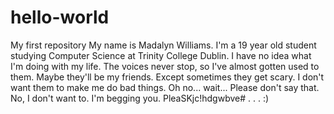 # hello-world
My first repository
My name is Madalyn Williams. I'm a 19 year old student studying Computer Science at Trinity College Dublin. I have no idea what I'm doing with my life. The voices never stop, so I've almost gotten used to them. Maybe they'll be my friends. Except sometimes they get scary. I don't want them to make me do bad things. Oh no... wait... Please don't say that. No, I don't want to. I'm begging you. PleaSKjc!hdgwbve#
.
.
.
:)
